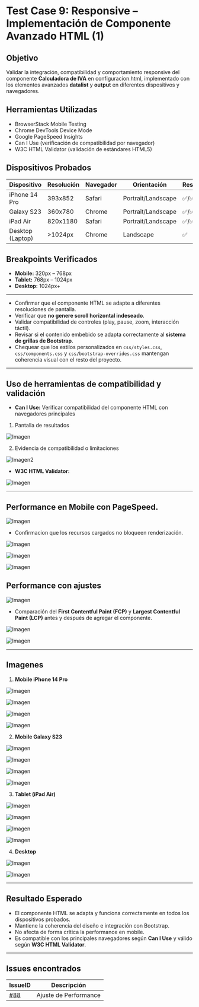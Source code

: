 # Test Case 9: Responsive – Implementación de Componente Avanzado HTML (1)

## Objetivo
Validar la integración, compatibilidad y comportamiento responsive del componente **Calculadora de IVA** en configuracion.html, implementado con los elementos avanzados **datalist** y **output** en diferentes dispositivos y navegadores.

## Herramientas Utilizadas
- BrowserStack Mobile Testing  
- Chrome DevTools Device Mode  
- Google PageSpeed Insights  
- Can I Use (verificación de compatibilidad por navegador)  
- W3C HTML Validator (validación de estándares HTML5)  

## Dispositivos Probados
| Dispositivo       | Resolución | Navegador | Orientación         | Resultado |
|-------------------|------------|-----------|---------------------|-----------|
| iPhone 14 Pro     | 393x852    | Safari    | Portrait/Landscape  | ✅/✅ |
| Galaxy S23        | 360x780    | Chrome    | Portrait/Landscape  | ✅/✅ |
| iPad Air          | 820x1180   | Safari    | Portrait/Landscape  | ✅/✅ |
| Desktop (Laptop)  | >1024px    | Chrome    | Landscape           | ✅ |

## Breakpoints Verificados
- **Mobile:** 320px – 768px  
- **Tablet:** 768px – 1024px  
- **Desktop:** 1024px+  

---

- Confirmar que el componente HTML se adapte a diferentes resoluciones de pantalla.  
- Verificar que **no genere scroll horizontal indeseado**.  
- Validar compatibilidad de controles (play, pause, zoom, interacción táctil).  
- Revisar si el contenido embebido se adapta correctamente al **sistema de grillas de Bootstrap**.  
- Chequear que los estilos personalizados en `css/styles.css`, `css/components.css` y `css/bootstrap-overrides.css` mantengan coherencia visual con el resto del proyecto.

---

## Uso de herramientas de compatibilidad y validación
- **Can I Use:** Verificar compatibilidad del componente HTML con navegadores principales   

 1. Pantalla de resultados

![Imagen](https://drive.google.com/uc?export=view&id=1oMiQVp7l7CQxLUlCSusk1dgPO0hGfGlT)

 2. Evidencia de compatibilidad o limitaciones
 
![Imagen2](https://drive.google.com/uc?export=view&id=1Rzsl1v9UsxwfTL06clz2wI2A_LCdoJfr)

- **W3C HTML Validator:**   

![Imagen](https://drive.google.com/uc?export=view&id=1GooyXvyGsj9AV0Rg48PqAy6iCsAz28mS)

---

## Performance en Mobile con PageSpeed.  

![Imagen](https://drive.google.com/uc?export=view&id=1UpG0bPHD2N4m25qDDDAOlYM2fEvhtVC3)
  
- Confirmacion que los recursos cargados no bloqueen renderización. 

![Imagen](https://drive.google.com/uc?export=view&id=1w1VmXbaRIcoWiQeuLqoZJHBWdjDUHGGE)

![Imagen](https://drive.google.com/uc?export=view&id=1vhbdKen9ralzol_KrKgjSJ3Bi-GwFYhU)

![Imagen](https://drive.google.com/uc?export=view&id=113F9mTUB5k3Oe9EEEKvsyq-xZ84P1MEE)

## Performance con ajustes

![Imagen](https://drive.google.com/uc?export=view&id=1MS1S1MDFXRaXTuzBsRaxbM-pVE1x-QW8)


- Comparación del **First Contentful Paint (FCP)** y **Largest Contentful Paint (LCP)** antes y después de agregar el componente.  

![Imagen](https://drive.google.com/uc?export=view&id=1DOpNp7zTAIra5VKfQxJFZbaHBzJ-tIFs)

![Imagen](https://drive.google.com/uc?export=view&id=1vF_ITJDmhRsXpucQz4GQ8g0dK5bcW2gc)

---

## Imagenes
1. **Mobile iPhone 14 Pro** 

![Imagen](https://drive.google.com/uc?export=view&id=1LCyVI6ybarbgXawW04Ovw0dqtDr3A87_)

![Imagen](https://drive.google.com/uc?export=view&id=1bqMiR00aKdF3a3rQK2sZ-RQyS6a_-djZ)

![Imagen](https://drive.google.com/uc?export=view&id=1fzufsFsQn4MbdcujRanZGIutK1NMZ5Vz)

![Imagen](https://drive.google.com/uc?export=view&id=1OfMqqchnrN1OGoltDO5FNsIYyml7uCiF)

2. **Mobile Galaxy S23**

![Imagen](https://drive.google.com/uc?export=view&id=1g0eXPqFuOxK9nFLFotKpP6CnYLUnl5hH)

![Imagen](https://drive.google.com/uc?export=view&id=18wpBsI6XHzG9-S2Bq803b6FlqyL8OiZa)

![Imagen](https://drive.google.com/uc?export=view&id=1TWY_utPCRxceyEdvkG9xzIz3IzSza7ML)

![Imagen](https://drive.google.com/uc?export=view&id=1LMuWpbIAmuVoMp5S3lbKmAFpO40Wp1pk)

3. **Tablet (iPad Air)** 

![Imagen](https://drive.google.com/uc?export=view&id=1zXpsteCNSoev5mzr1Hkv6Z8Kbt9z5iLM)

![Imagen](https://drive.google.com/uc?export=view&id=1tVm68Epk5T1GxyIlBuMI5L_n99V0oE50)

![Imagen](https://drive.google.com/uc?export=view&id=178FDMazz_T7VHfaqiyWZRqtu8GIFexKO)

![Imagen](https://drive.google.com/uc?export=view&id=1zpfrZToXhhyWyKbCxhe-BYK-wXLChFnv)

4. **Desktop** 

![Imagen](https://drive.google.com/uc?export=view&id=1KzYbhLcYx5mizWQWIPrO03k3aJzB2kDt)

![Imagen](https://drive.google.com/uc?export=view&id=1m-ohytkXWoJ1GRwz5lkUzVIS1V2EFH_l)

---

## Resultado Esperado
- El componente HTML se adapta y funciona correctamente en todos los dispositivos probados.  
- Mantiene la coherencia del diseño e integración con Bootstrap.  
- No afecta de forma crítica la performance en mobile.  
- Es compatible con los principales navegadores según **Can I Use** y válido según **W3C HTML Validator**.  

---

## Issues encontrados

| IssueID | Descripción 
|----|-------------|
| [#88](https://github.com/ramiromarcosmorales/emiti-web/issues/88) | Ajuste de Performance 